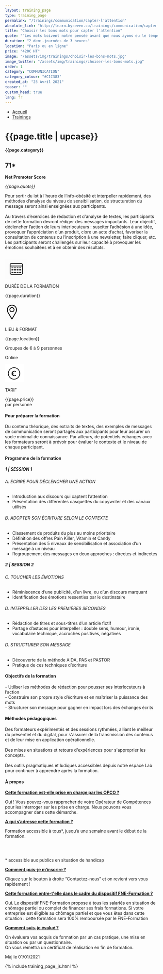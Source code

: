 ```yaml
---
layout: training_page
type: training_page
permalink: "/trainings/communication/capter-l'attention"
absolute_link: "http://learn.byseven.co/trainings/communication/capter-l'attention"
title: "Choisir les bons mots pour capter l'attention"
quote: "“Les mots boivent notre pensée avant que nous ayons eu le temps de la reconnaître.” - Jean-Paul Sartre"
duration: "2 demi-journées de 3 heures"
location: "Paris ou en ligne"
price: "420€ HT"
image: "/assets/img/trainings/choisir-les-bons-mots.jpg"
image_twitter: "/assets/img/trainings/choiser-les-bons-mots.jpg"
order: 1
category: "COMMUNICATION"
category_colour: "#C1C383"
created_at: "23 Avril 2021"
teaser: ""
custom_head: true
lang: fr
---
```


<div class="trainings-breadcrumb">
  <nav aria-label="Breadcrumb" class="breadcrumb">
    <ul>
        <li><a href="/">Accueil</a></li>
        <li><a href="/trainings">Trainings</a></li>
    </ul>
  </nav>
</div>
<div class="training-page-main">
  <div class="training-page-main-banner">
    <div class="training-page-main-banner-left">
      <div>
        <h1 class="training-page-main-banner-left-title">{{page.title | upcase}}</h1>
        <div class='category-score'><h4 class="training-page-main-banner-left-category" style="background: {{page.category_colour}};">{{page.category}}</h4>
          <div class='net-promote-score'><h2>71<span>&#42;</span></h2>
          <p><strong>Net Promoter Score</strong></p>
          </div>
        </div>
        <p class="training-page-main-banner-left-quote"><em>{{page.quote}}</em></p>
      </div>
      <p class="training-page-main-banner-left-description">Pour sortir du lot à l’heure de l’info-obésité et interpeller rapidement, des méthodes d’analyse du niveau de sensibilisation, de structuration du message seront ainsi enseignées aux participants.
      <br><br>Au travers d’exercices de rédaction et d'analyse de textes, les participants de cette formation devront rédiger des messages impactants. Leur objectif, déclencher l’action de leurs interlocuteurs : susciter l’adhésion à une idée, provoquer l’appréciation d’un produit, clore un acte d’achat, favoriser la consultation de contenus ou l’inscription à une newsletter, faire cliquer, etc. Les participants seront challengés sur leur capacité à provoquer les émotions souhaitées et à en obtenir des résultats.
      </p>
    </div>
    <div class="training-page-main-banner-right">
      <img src="{{page.image}}" alt="">
    </div>
  </div>
</div>
<div class="training-page-infos" style="background: {{page.category_colour}};">
  <div class="training-pages-infos-date">
    <img src="/assets/img/PICTO_DATE.png" alt="" class='training-page-picto'>
    <div class="traning-pages-info-text">
        <p>DURÉE DE LA FORMATION</p>
        <p>{{page.duration}}</p>
    </div>
  </div>
  <div class="training-pages-infos-place">
    <img src="/assets/img/PICTO_LIEU.png" alt="" class='training-page-picto'>
    <div class="traning-pages-info-text">
        <p>LIEU & FORMAT</p>
        <p>{{page.location}}</p>
        <p>Groupes de 6 à 9 personnes</p>
        <p>Online</p>
    </div>
  </div>
  <div class="training-pages-infos-price">
    <img src="/assets/img/PICTO_TARIFS.png" alt="" class='training-page-picto'>
    <div class="traning-pages-info-text">
        <p class="align">TARIF</p>
        <p>{{page.price}} <br>par personne</p>
    </div>
  </div>
</div>
<div class="training-page-main-description">
  <div class="training-page-main-description-left" >
    <h4 style="text-decoration-color: {{page.category_colour}};">Pour préparer la formation</h4>
    <p>Du contenu théorique, des extraits de textes, des exemples de messages de communication seront partagés aux participants pour leur assurer un socle minimal de connaissance. Par ailleurs, de potentiels échanges avec les formateurs seront à prévoir pour évaluer le contexte et le niveau de chaque participant.</p>
    <h4 style="text-decoration-color: {{page.category_colour}};">Programme de la formation</h4>
    <h5 style="color: {{page.category_colour}};">1 | SESSION 1</h5>
    <h6>A. ECRIRE POUR DÉCLENCHER UNE ACTION</h6>
    <ul>
      <li>Introduction aux discours qui captent l’attention</li>
      <li>Présentation  des différentes casquettes du copywriter et des canaux utilisés</li>
    </ul>
    <h6>B. ADOPTER SON ÉCRITURE SELON LE CONTEXTE</h6>
    <ul>
      <li>Classement de  produits  du plus au moins prioritaire</li>
      <li>Définition des offres Pain Killer, Vitamin et Candy</li>
      <li>Présentation  des 5 niveaux de sensibilisation et association d’un message à un niveau</li>
      <li>Regroupement des messages en deux approches : directes et indirectes</li>
    </ul>
    <h5 style="color: {{page.category_colour}};">2 | SESSION 2</h5>
    <h6>C. TOUCHER LES ÉMOTIONS</h6>
    <ul>
      <li>Réminiscence d’une publicité, d’un livre, ou d’un discours  marquant</li>
      <li>Identification des émotions ressenties par le destinataire</li>
    </ul>
    <h6>D. INTERPELLER DÈS LES PREMIÈRES SECONDES</h6>
    <ul>
      <li>Rédaction de titres et sous-titres d’un article fictif</li>
      <li>Partage d’astuces pour interpeller : double sens, humour, ironie, vocabulaire technique, accroches positives, négatives</li>
    </ul>
    <h6>D. STRUCTURER SON MESSAGE </h6>
    <ul>
      <li>Découverte de la méthode AIDA, PAS et PASTOR</li>
      <li>Pratique de ces techniques d’écriture</li>
    </ul>
  </div>
  <div class="training-page-main-description-right" >
    <div>
      <h4 style="text-decoration-color: {{page.category_colour}};">Objectifs de la formation</h4>
      <p>
        - Utiliser les méthodes de rédaction pour pousser ses interlocuteurs à l’action<br>
        - Construire son propre style d’écriture et en maîtriser la puissance des mots<br>
        - Structurer son message pour gagner en impact lors des échanges écrits<br>
      </p>
      <h4 style="text-decoration-color: {{page.category_colour}};">Méthodes pédagogiques</h4>
      <p>
        Des formateurs expérimentés et des sessions rythmées, alliant le meilleur du présentiel et du digital, pour s'assurer de la transmission des contenus et de leur mise en application opérationnelle.
        <br><br>Des mises en situations et retours d'expériences pour s'approprier les concepts.
        <br><br>Des outils pragmatiques et ludiques accessibles depuis notre espace Lab pour continuer à apprendre après la formation.
      </p>
      <h4 style="text-decoration-color: {{page.category_colour}};">À propos</h4>
      <div class="training-page-faq-element">
        <a class='training-page-faq-question-link' data-toggle="collapse" href="#collapse1" role="button" aria-expanded="false" aria-controls="collapse1" style="color: {{page.category_colour}};">
          <div class="training-page-faq-question flex-row-between-centered">
            <p><strong>Cette formation est-elle prise en charge par les OPCO ?</strong></p>
            <i class="fas fa-angle-down fa-2x"></i>
            <i class="fas fa-angle-up fa-2x hidden"></i>
          </div>
        </a>
        <div class="training-page-faq-answer collapse" id="collapse1">
          <p>Oui ! Vous pouvez-vous rapprocher de votre Opérateur de Compétences pour les interroger sur les prise en charge. Nous pouvons vous accompagner dans cette démarche.</p>
        </div>
      </div>
      <div class="training-page-faq-element">
        <a class='training-page-faq-question-link' data-toggle="collapse" href="#collapse2" role="button" aria-expanded="false" aria-controls="collapse2" style="color: {{page.category_colour}};">
          <div class="training-page-faq-question flex-row-between-centered">
            <p><strong>A qui s’adresse cette formation ?</strong></p>
            <i class="fas fa-angle-down fa-2x"></i>
            <i class="fas fa-angle-up fa-2x hidden"></i>
          </div>
        </a>
        <div class="training-page-faq-answer collapse" id="collapse2">
          <p>Formation accessible à tous*, jusqu’à une semaine avant le début de la formation.</p><br><br>
          <p> * accessible aux publics en situation de handicap</p>
        </div>
      </div>
      <div class="training-page-faq-element">
        <a class='training-page-faq-question-link' data-toggle="collapse" href="#collapse3" role="button" aria-expanded="false" aria-controls="collapse3" style="color: {{page.category_colour}};">
          <div class="training-page-faq-question flex-row-between-centered">
            <p><strong>Comment puis-je m’inscrire ?</strong></p>
            <i class="fas fa-angle-down fa-2x"></i>
            <i class="fas fa-angle-up fa-2x hidden"></i>
          </div>
        </a>
        <div class="training-page-faq-answer collapse" id="collapse3">
          <p>Cliquez sur le bouton à droite “Contactez-nous” et on revient vers vous rapidement !</p>
        </div>
      </div>
      <div class="training-page-faq-element">
        <a class='training-page-faq-question-link' data-toggle="collapse" href="#collapse4" role="button" aria-expanded="false" aria-controls="collapse4" style="color: {{page.category_colour}};">
          <div class="training-page-faq-question flex-row-between-centered">
            <p><strong>Cette formation entre-t'elle dans le cadre du dispositif FNE-Formation ?</strong></p>
            <i class="fas fa-angle-down fa-2x"></i>
            <i class="fas fa-angle-up fa-2x hidden"></i>
          </div>
        </a>
        <div class="training-page-faq-answer collapse" id="collapse4">
          <p>Oui. Le dispositif FNE-Formation propose à tous les salariés en situation de chômage partiel ou complet de financer ses frais formations. Si votre entreprise est éligible au chômage partiel et que vous êtes dans cette situation : cette formation sera 100% remboursée par le FNE-Formation</p>
        </div>
      </div>
      <div class="training-page-faq-element">
        <a class='training-page-faq-question-link' data-toggle="collapse" href="#collapse5" role="button" aria-expanded="false" aria-controls="collapse4" style="color: {{page.category_colour}};">
          <div class="training-page-faq-question flex-row-between-centered">
            <p><strong>Comment suis-je évalué ?</strong></p>
            <i class="fas fa-angle-down fa-2x"></i>
            <i class="fas fa-angle-up fa-2x hidden"></i>
          </div>
        </a>
        <div class="training-page-faq-answer collapse" id="collapse5">
          <p>On évaluera vos acquis de formation par un cas pratique, une mise en situation ou par un questionnaire.<br>
          On vous remettra un certificat de réalisation en fin de formation.</p>
        </div>
      </div>
      <div class="training-additional-info">
        <p>Màj le 01/01/2021</p>
      </div>
    </div>
    </div>
  </div>
</div>

{% include training_page_js.html %}

